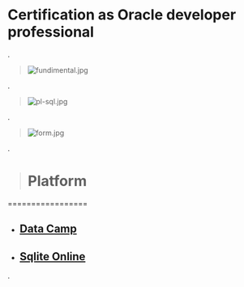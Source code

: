 

# Certification as Oracle developer professional

.

> ![fundimental.jpg](https://udacity-reviews-uploads.s3.us-west-2.amazonaws.com/_attachments/399095/1626345824/fundimental.jpg)


.

> ![pl-sql.jpg](https://udacity-reviews-uploads.s3.us-west-2.amazonaws.com/_attachments/399095/1626345838/pl-sql.jpg)


.


> ![form.jpg](https://udacity-reviews-uploads.s3.us-west-2.amazonaws.com/_attachments/399095/1626345843/form.jpg)



.



> # Platform 




=================



-  ## [Data Camp](https://campus.datacamp.com/courses/introduction-to-sql/selecting-columns?ex=10)


 - ## [Sqlite Online](https://sqliteonline.com/)


.
